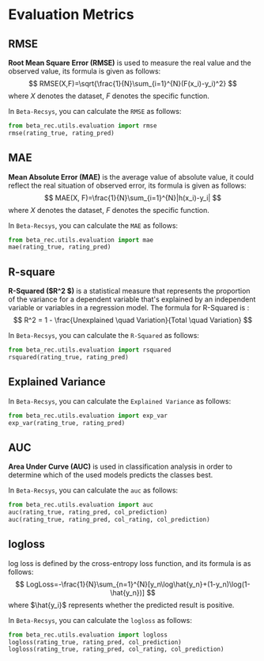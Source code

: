 # Evaluation Metrics

## RMSE

**Root Mean Square Error (RMSE)** is used to measure the real value and the observed value, its formula is given as follows:
$$
RMSE(X,F)=\sqrt{\frac{1}{N}\sum_{i=1}^{N}(F(x_i)-y_i)^2}
$$
 where $X$ denotes the dataset, $F$ denotes the specific function.

In `Beta-Recsys`, you can calculate the `RMSE` as follows:

``` python
from beta_rec.utils.evaluation import rmse
rmse(rating_true, rating_pred)
```

## MAE

**Mean Absolute Error (MAE)** is the average value of absolute value, it could reflect the real situation of observed error, its formula is given as follows:
$$
MAE(X, F)=\frac{1}{N}\sum_{i=1}^{N}|h(x_i)-y_i|
$$
 where $X$ denotes the dataset, $F$ denotes the specific function.

In `Beta-Recsys`, you can calculate the `MAE` as follows:

``` python
from beta_rec.utils.evaluation import mae
mae(rating_true, rating_pred)
```

## R-square

**R-Squared ($R^2 $)** is a statistical measure that represents the proportion of the variance for a dependent variable that's explained by an independent variable or variables in a regression model.  The formula for R-Squared is :
$$
R^2 = 1 - \frac{Unexplained \quad Variation}{Total \quad Variation}
$$

In `Beta-Recsys`, you can calculate the `R-Squared` as follows:

``` python
from beta_rec.utils.evaluation import rsquared
rsquared(rating_true, rating_pred)
```

## Explained Variance

In `Beta-Recsys`, you can calculate the `Explained Variance` as follows:

``` python
from beta_rec.utils.evaluation import exp_var
exp_var(rating_true, rating_pred)
```

## AUC

**Area Under Curve (AUC)** is used in classification analysis in order to determine which of the used models predicts the classes best.

In `Beta-Recsys`, you can calculate the `auc` as follows:

``` python
from beta_rec.utils.evaluation import auc
auc(rating_true, rating_pred, col_prediction)
auc(rating_true, rating_pred, col_rating, col_prediction)
```

## logloss

log loss is defined by the cross-entropy loss function, and its formula is as follows:
$$
LogLoss=-\frac{1}{N}\sum_{n=1}^{N}[y_n\log\hat{y_n}+(1-y_n)\log(1-\hat{y_n})]
$$
where $\hat{y_i}$ represents whether the predicted result is positive.

In `Beta-Recsys`, you can calculate the `logloss` as follows:

``` python
from beta_rec.utils.evaluation import logloss
logloss(rating_true, rating_pred, col_prediction)
logloss(rating_true, rating_pred, col_rating, col_prediction)
```

